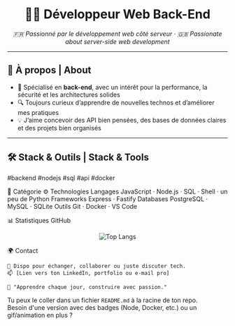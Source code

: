 <h1 align="center">👨‍💻 Développeur Web Back-End</h1>
<p align="center">
  <em>🇫🇷 Passionné par le développement web côté serveur · 🇬🇧 Passionate about server-side web development</em>
</p>

---

## 🚀 À propos | About

- 🎯 Spécialisé en **back-end**, avec un intérêt pour la performance, la sécurité et les architectures solides  
- 🔍 Toujours curieux d’apprendre de nouvelles technos et d’améliorer mes pratiques  
- 💡 J’aime concevoir des API bien pensées, des bases de données claires et des projets bien organisés

---

## 🛠️ Stack & Outils | Stack & Tools


#backend #nodejs #sql #api #docker

🧩 Catégorie	⚙️ Technologies
Langages	JavaScript · Node.js · SQL · Shell · un peu de Python
Frameworks	Express · Fastify
Databases	PostgreSQL · MySQL · SQLite
Outils	Git · Docker · VS Code

📊 Statistiques GitHub
<p align="center">  <img src="https://github-readme-stats.vercel.app/api/top-langs/?username=Nivmizz7-e&layout=compact&theme=radical&hide_border=true" alt="Top Langs" /> </p>

🌍 Contact

    💬 Dispo pour échanger, collaborer ou juste discuter tech.
    📫 [Lien vers ton LinkedIn, portfolio ou e-mail pro]

    🧠 "Apprendre chaque jour, construire avec passion."




Tu peux le coller dans un fichier `README.md` à la racine de ton repo.  
Besoin d'une version avec des badges (Node, Docker, etc.) ou un gif/animation en plus ?
